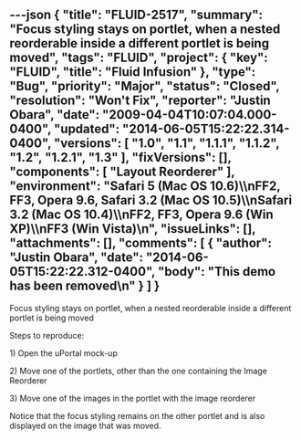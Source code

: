 ---json
{
  "title": "FLUID-2517",
  "summary": "Focus styling stays on portlet, when a nested reorderable inside a different portlet is being moved",
  "tags": "FLUID",
  "project": {
    "key": "FLUID",
    "title": "Fluid Infusion"
  },
  "type": "Bug",
  "priority": "Major",
  "status": "Closed",
  "resolution": "Won't Fix",
  "reporter": "Justin Obara",
  "date": "2009-04-04T10:07:04.000-0400",
  "updated": "2014-06-05T15:22:22.314-0400",
  "versions": [
    "1.0",
    "1.1",
    "1.1.1",
    "1.1.2",
    "1.2",
    "1.2.1",
    "1.3"
  ],
  "fixVersions": [],
  "components": [
    "Layout Reorderer"
  ],
  "environment": "Safari 5 (Mac OS 10.6)\\\nFF2, FF3, Opera 9.6, Safari 3.2 (Mac OS 10.5)\\\nSafari 3.2 (Mac OS 10.4)\\\nFF2, FF3, Opera 9.6 (Win XP)\\\nFF3 (Win Vista)\n",
  "issueLinks": [],
  "attachments": [],
  "comments": [
    {
      "author": "Justin Obara",
      "date": "2014-06-05T15:22:22.312-0400",
      "body": "This demo has been removed\n"
    }
  ]
}
---
Focus styling stays on portlet, when a nested reorderable inside a different portlet is being moved

Steps to reproduce:

1\) Open the uPortal mock-up

2\) Move one of the portlets, other than the one containing the Image Reorderer

3\) Move one of the images in the portlet with the image reorderer

Notice that the focus styling remains on the other portlet and is also displayed on the image that was moved.

        